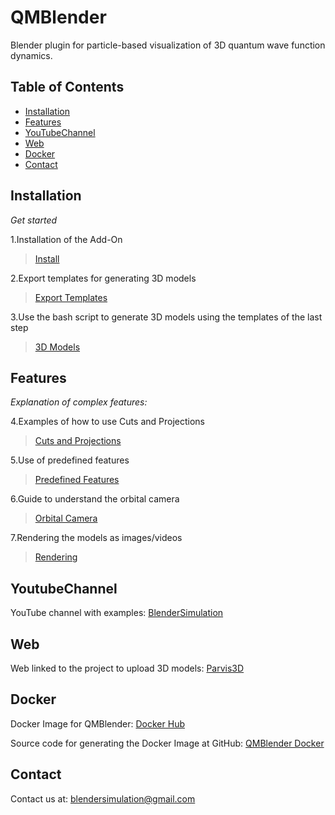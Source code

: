 # QMBlender
Blender plugin for particle-based visualization of 3D quantum wave function dynamics.


## Table of Contents 
- [Installation](#installation)
- [Features](#features)
- [YouTubeChannel](#youtubechannel)
- [Web](#web)
- [Docker](#docker)
- [Contact](#contact)


## Installation
*Get started*

1.Installation of the Add-On 
>[Install](https://www.youtube.com/watch?v=-SCKJsijBww&list=PLVpBKhzOTUP12En5-BcfaoCf1LllTHXpp)

2.Export templates for generating 3D models 
>[Export Templates](https://www.youtube.com/watch?v=s1nhRZ9WhqE&index=2&list=PLVpBKhzOTUP12En5-BcfaoCf1LllTHXpp)

3.Use the bash script to generate 3D models using the templates of the last step 
>[3D Models](https://www.youtube.com/watch?v=gFNhmctZF6k&index=3&list=PLVpBKhzOTUP12En5-BcfaoCf1LllTHXpp)

## Features
*Explanation of complex features:*

4.Examples of how to use Cuts and Projections 
>[Cuts and Projections](https://www.youtube.com/watch?v=cAYBRkmT2p8&list=PLVpBKhzOTUP2BOR_x582iPhL2SiFhJcVr&index=6)

5.Use of predefined features 
>[Predefined Features](https://www.youtube.com/watch?v=xDMrrRG5Kos&list=PLVpBKhzOTUP2BOR_x582iPhL2SiFhJcVr&index=5)

6.Guide to understand the orbital camera 
>[Orbital Camera](https://www.youtube.com/watch?v=zs1i-KlKOt4&list=PLVpBKhzOTUP2BOR_x582iPhL2SiFhJcVr&index=7)

7.Rendering the models as images/videos 
>[Rendering](https://www.youtube.com/watch?v=xmDbOFtRwcU&index=8&list=PLVpBKhzOTUP2BOR_x582iPhL2SiFhJcVr)


## YoutubeChannel
YouTube channel with examples: [BlenderSimulation](https://www.youtube.com/channel/UC1bxswt_7zr-ZqNy7sGo_Jg)

## Web
Web linked to the project to upload 3D models: [Parvis3D](http://www.parvis3d.org.es/)

## Docker
Docker Image for QMBlender: [Docker Hub](https://cloud.docker.com/repository/docker/edgarfigueiras/qmblender/general)

Source code for generating the Docker Image at GitHub: [QMBlender Docker](https://github.com/EdgarFigueiras/QMBlender_Docker)

## Contact
Contact us at: blendersimulation@gmail.com
